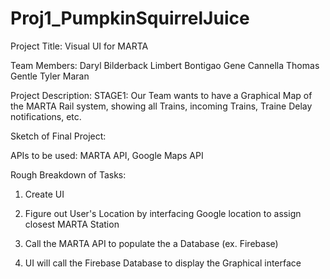# Proj1_PumpkinSquirrelJuice

Project Title: Visual UI for MARTA

Team Members:
Daryl Bilderback
Limbert Bontigao
Gene Cannella
Thomas Gentle
Tyler Maran

Project Description: 
STAGE1:
Our Team wants to have a Graphical Map of the MARTA Rail system, showing all Trains, incoming Trains, Traine Delay notifications, etc.

Sketch of Final Project:

APIs to be used: MARTA API, Google Maps API

Rough Breakdown of Tasks:
1) Create UI

2) Figure out User's Location by interfacing Google location to assign closest MARTA Station

3) Call the MARTA API to populate the a Database (ex. Firebase)

4) UI will call the Firebase Database to display the Graphical interface
